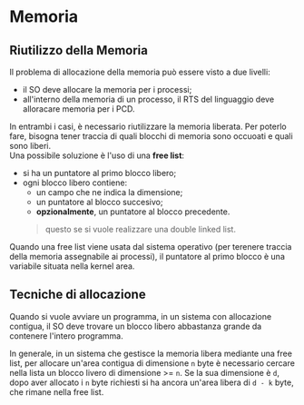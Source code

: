 # Memoria

## Riutilizzo della Memoria

Il problema di allocazione della memoria può essere visto a due livelli:

- il SO deve allocare la memoria per i processi;
- all'interno della memoria di un processo, il RTS del linguaggio deve alloracare memoria per i PCD.

In entrambi i casi, è necessario riutilizzare la memoria liberata. Per poterlo fare, bisogna tener traccia di quali blocchi di memoria sono occuoati e quali sono liberi.  
Una possibile soluzione è l'uso di una **free list**:  

- si ha un puntatore al primo blocco libero;
- ogni blocco libero contiene:
  - un campo che ne indica la dimensione;
  - un puntatore al blocco succesivo;
  - **opzionalmente**, un puntatore al blocco precedente.
  > questo se si vuole realizzare una double linked list.

Quando una free list viene usata dal sistema operativo (per terenere traccia della memoria assegnabile ai processi), il puntatore al primo blocco è una variabile situata nella kernel area.

## Tecniche di allocazione

Quando si vuole avviare un programma, in un sistema con allocazione contigua, il SO deve trovare un blocco libero abbastanza grande da contenere l'intero programma.

In generale, in un sistema che gestisce la memoria libera mediante una free list, per allocare un'area contigua di dimensione `n` byte è necessario cercare nella lista un blocco livero di dimensione >= `n`.
Se la sua dimensione è `d`, dopo aver allocato i `n` byte richiesti si ha ancora un'area libera di `d - k` byte, che rimane nella free list.
